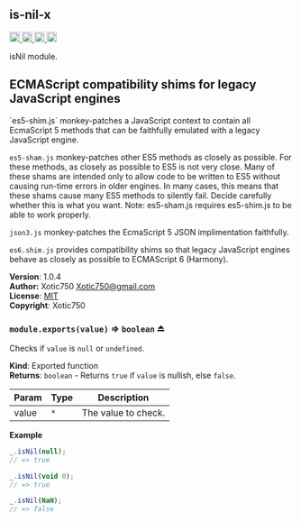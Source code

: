 <a name="module_is-nil-x"></a>
## is-nil-x
<a href="https://travis-ci.org/Xotic750/is-nil-x"
title="Travis status">
<img src="https://travis-ci.org/Xotic750/is-nil-x.svg?branch=master"
alt="Travis status" height="18">
</a>
<a href="https://david-dm.org/Xotic750/is-nil-x"
title="Dependency status">
<img src="https://david-dm.org/Xotic750/is-nil-x.svg"
alt="Dependency status" height="18"/>
</a>
<a href="https://david-dm.org/Xotic750/is-nil-x#info=devDependencies"
title="devDependency status">
<img src="https://david-dm.org/Xotic750/is-nil-x/dev-status.svg"
alt="devDependency status" height="18"/>
</a>
<a href="https://badge.fury.io/js/is-nil-x" title="npm version">
<img src="https://badge.fury.io/js/is-nil-x.svg"
alt="npm version" height="18">
</a>

isNil module.

<h2>ECMAScript compatibility shims for legacy JavaScript engines</h2>
`es5-shim.js` monkey-patches a JavaScript context to contain all EcmaScript 5
methods that can be faithfully emulated with a legacy JavaScript engine.

`es5-sham.js` monkey-patches other ES5 methods as closely as possible.
For these methods, as closely as possible to ES5 is not very close.
Many of these shams are intended only to allow code to be written to ES5
without causing run-time errors in older engines. In many cases,
this means that these shams cause many ES5 methods to silently fail.
Decide carefully whether this is what you want. Note: es5-sham.js requires
es5-shim.js to be able to work properly.

`json3.js` monkey-patches the EcmaScript 5 JSON implimentation faithfully.

`es6.shim.js` provides compatibility shims so that legacy JavaScript engines
behave as closely as possible to ECMAScript 6 (Harmony).

**Version**: 1.0.4  
**Author:** Xotic750 <Xotic750@gmail.com>  
**License**: [MIT](&lt;https://opensource.org/licenses/MIT&gt;)  
**Copyright**: Xotic750  
<a name="exp_module_is-nil-x--module.exports"></a>
### `module.exports(value)` ⇒ <code>boolean</code> ⏏
Checks if `value` is `null` or `undefined`.

**Kind**: Exported function  
**Returns**: <code>boolean</code> - Returns `true` if `value` is nullish, else `false`.  

| Param | Type | Description |
| --- | --- | --- |
| value | <code>\*</code> | The value to check. |

**Example**  
```js
_.isNil(null);
// => true

_.isNil(void 0);
// => true

_.isNil(NaN);
// => false
```
